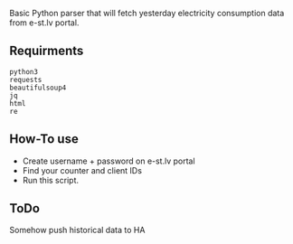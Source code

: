 Basic Python parser that will fetch yesterday electricity consumption data from e-st.lv portal.

## Requirments
```
python3
requests
beautifulsoup4
jq
html
re
```

## How-To use
- Create username + password on e-st.lv portal
- Find your counter and client IDs
- Run this script.

## ToDo
Somehow push historical data to HA
